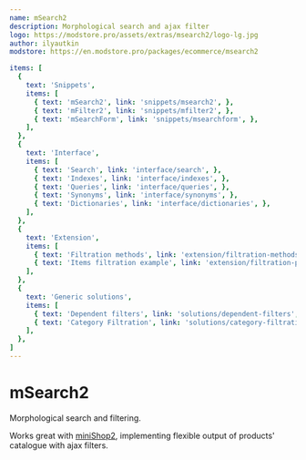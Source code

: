 ```yaml
---
name: mSearch2
description: Morphological search and ajax filter
logo: https://modstore.pro/assets/extras/msearch2/logo-lg.jpg
author: ilyautkin
modstore: https://en.modstore.pro/packages/ecommerce/msearch2

items: [
  {
    text: 'Snippets',
    items: [
      { text: 'mSearch2', link: 'snippets/msearch2', },
      { text: 'mFilter2', link: 'snippets/mfilter2', },
      { text: 'mSearchForm', link: 'snippets/msearchform', },
    ],
  },
  {
    text: 'Interface',
    items: [
      { text: 'Search', link: 'interface/search', },
      { text: 'Indexes', link: 'interface/indexes', },
      { text: 'Queries', link: 'interface/queries', },
      { text: 'Synonyms', link: 'interface/synonyms', },
      { text: 'Dictionaries', link: 'interface/dictionaries', },
    ],
  },
  {
    text: 'Extension',
    items: [
      { text: 'Filtration methods', link: 'extension/filtration-methods', },
      { text: 'Items filtration example', link: 'extension/filtration-product-example', },
    ],
  },
  {
    text: 'Generic solutions',
    items: [
      { text: 'Dependent filters', link: 'solutions/dependent-filters', },
      { text: 'Category Filtration', link: 'solutions/category-filtration', },
    ],
  },
]
---
```

# mSearch2

Morphological search and filtering.

Works great with [miniShop2][1], implementing flexible output of products' catalogue with ajax filters.

[1]: /en/components/minishop2/
